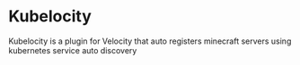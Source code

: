 # Kubelocity

Kubelocity is a plugin for Velocity that auto registers minecraft servers using kubernetes service auto discovery
